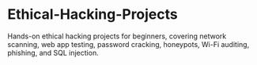 # Ethical-Hacking-Projects
Hands-on ethical hacking projects for beginners, covering network scanning, web app testing, password cracking, honeypots, Wi-Fi auditing, phishing, and SQL injection.
